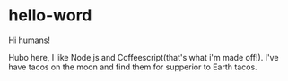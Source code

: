 # hello-word

Hi humans!

Hubo here, I like Node.js and Coffeescript(that's what i'm made off!).
I've have tacos on the moon and find them for supperior to Earth tacos.
